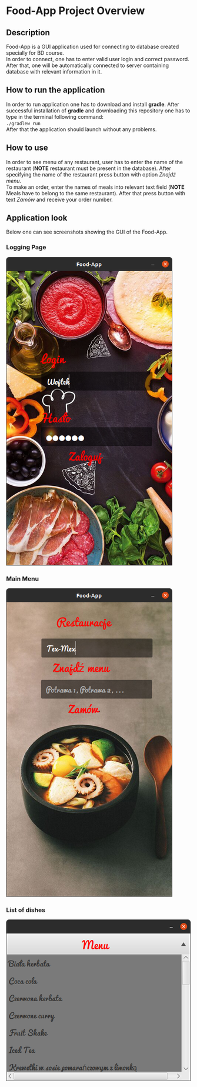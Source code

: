 # Food-App Project Overview
## Description
Food-App is a GUI application used for connecting to
database created specially for BD course. <br>
In order to connect, one has to enter valid user login and correct password.
After that, one will be automatically connected to server containing
database with relevant information in it.

## How to run the application
In order to run application one has to download and install
**gradle**. After successful installation of **gradle** and downloading this repository
one has to type in the terminal following command: <br>
`./gradlew run` <br>
After that the application should launch without any problems.

## How to use
In order to see menu of any restaurant, user has to enter the name
of the restaurant (**NOTE** restaurant must be present in the database).
After specifying the name of the restaurant press button with option
*Znajdź menu*. <br>
To make an order, enter the names of meals into relevant
text field (**NOTE** Meals have to belong to the same restaurant).
After that press button with text *Zamów* and receive your
order number.

## Application look
Below one can see screenshots showing the GUI
of the Food-App.

### Logging Page
![](src/main/resources/Pictures/LoginPage.png)

### Main Menu
![](src/main/resources/Pictures/MainMenu.png)

### List of dishes
![](src/main/resources/Pictures/DishesMenu.png) 
